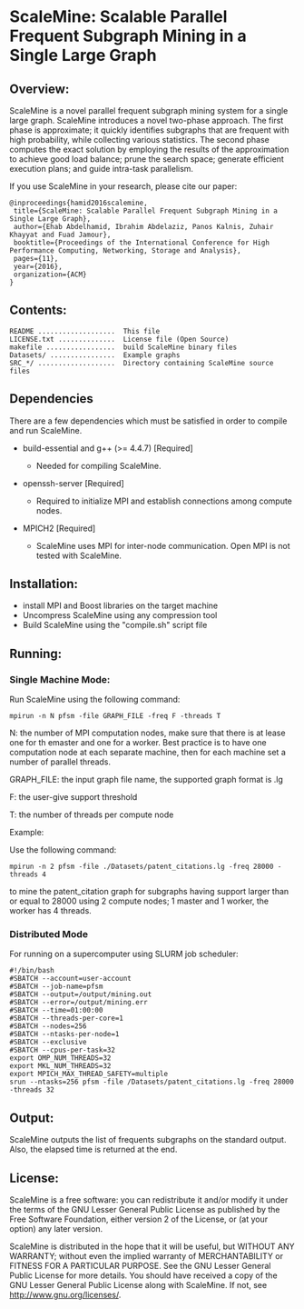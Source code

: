 # ScaleMine: Scalable Parallel Frequent Subgraph Mining in a Single Large Graph

## Overview:

ScaleMine is a novel parallel frequent subgraph mining system for a single large
graph. ScaleMine introduces a novel two-phase approach. The first phase is 
approximate; it quickly identifies subgraphs that are frequent with high 
probability, while collecting various statistics. The second phase computes the
exact solution by employing the results of the approximation to achieve good 
load balance; prune the search space; generate efficient execution plans; and 
guide intra-task parallelism.

If you use ScaleMine in your research, please cite our paper:
 ```
@inproceedings{hamid2016scalemine,
  title={ScaleMine: Scalable Parallel Frequent Subgraph Mining in a Single Large Graph},
  author={Ehab Abdelhamid, Ibrahim Abdelaziz, Panos Kalnis, Zuhair Khayyat and Fuad Jamour},
  booktitle={Proceedings of the International Conference for High Performance Computing, Networking, Storage and Analysis},
  pages={11},
  year={2016},
  organization={ACM}
}
```
## Contents:

    README ...................  This file
    LICENSE.txt ..............  License file (Open Source)
    makefile .................  build ScaleMine binary files
    Datasets/ ................  Example graphs
    SRC_*/ ...................  Directory containing ScaleMine source files


## Dependencies
 There are a few dependencies which must be satisfied in order to compile and run ScaleMine.
 
 * build-essential and g++ (>= 4.4.7) [Required]
   +  Needed for compiling ScaleMine.
 
 * openssh-server [Required]
    + Required to initialize MPI and establish connections among compute nodes.
 
 * MPICH2 [Required]
    + ScaleMine uses MPI for inter-node communication. Open MPI is not tested with ScaleMine.

## Installation:

- install MPI and Boost libraries on the target machine
- Uncompress ScaleMine using any compression tool
- Build ScaleMine using the "compile.sh" script file

## Running:
### Single Machine Mode:
Run ScaleMine using the following command:
```
mpirun -n N pfsm -file GRAPH_FILE -freq F -threads T
```

N: the number of MPI computation nodes, make sure that there is at lease one 
for th emaster and one for a worker. Best practice is to have one computation
node at each separate machine, then for each machine set a number of parallel
threads.

GRAPH_FILE: the input graph file name, the supported graph format is .lg

F: the user-give support threshold

T: the number of threads per compute node

Example:

Use the following command:
```
mpirun -n 2 pfsm -file ./Datasets/patent_citations.lg -freq 28000 -threads 4
```
to mine the patent_citation graph for subgraphs having support larger than or
equal to 28000 using 2 compute nodes; 1 master and 1 worker, the worker has 4
threads.

### Distributed Mode
For running on a supercomputer using SLURM job scheduler:
```
#!/bin/bash
#SBATCH --account=user-account
#SBATCH --job-name=pfsm
#SBATCH --output=/output/mining.out
#SBATCH --error=/output/mining.err
#SBATCH --time=01:00:00
#SBATCH --threads-per-core=1
#SBATCH --nodes=256
#SBATCH --ntasks-per-node=1
#SBATCH --exclusive
#SBATCH --cpus-per-task=32
export OMP_NUM_THREADS=32
export MKL_NUM_THREADS=32
export MPICH_MAX_THREAD_SAFETY=multiple
srun --ntasks=256 pfsm -file /Datasets/patent_citations.lg -freq 28000 -threads 32
```

## Output:

ScaleMine outputs the list of frequents subgraphs on the standard output.
Also, the elapsed time is returned at the end.

## License:
ScaleMine is a free software: you can redistribute it and/or modify it under the terms of the GNU Lesser General Public License as published by
the Free Software Foundation, either version 2 of the License, or (at your option) any later version.

ScaleMine is distributed in the hope that it will be useful, but WITHOUT ANY WARRANTY; without even the implied warranty of MERCHANTABILITY or FITNESS FOR A PARTICULAR PURPOSE.  See the GNU Lesser General Public License for more details.
You should have received a copy of the GNU Lesser General Public License along with ScaleMine.  If not, see <http://www.gnu.org/licenses/>.

